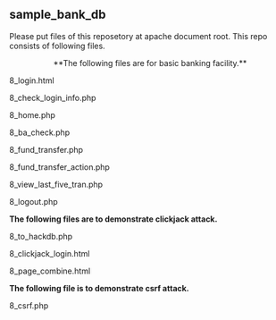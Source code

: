 ## sample_bank_db
Please put files of this reposetory at apache document root.
This repo consists of following files.

<div align="center">**The following files are for basic banking facility.**</div>



8_login.html

8_check_login_info.php

8_home.php

8_ba_check.php

8_fund_transfer.php

8_fund_transfer_action.php

8_view_last_five_tran.php

8_logout.php

**The following files are to demonstrate clickjack attack.**

8_to_hackdb.php

8_clickjack_login.html

8_page_combine.html

**The following file is to demonstrate csrf attack.**

8_csrf.php
